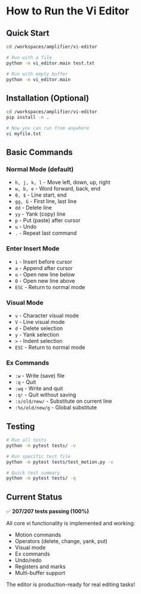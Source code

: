 # How to Run the Vi Editor

## Quick Start

```bash
cd /workspaces/amplifier/vi-editor

# Run with a file
python -m vi_editor.main test.txt

# Run with empty buffer
python -m vi_editor.main
```

## Installation (Optional)

```bash
cd /workspaces/amplifier/vi-editor
pip install -e .

# Now you can run from anywhere
vi myfile.txt
```

## Basic Commands

### Normal Mode (default)
- `h, j, k, l` - Move left, down, up, right
- `w, b, e` - Word forward, back, end
- `0, $` - Line start, end
- `gg, G` - First line, last line
- `dd` - Delete line
- `yy` - Yank (copy) line
- `p` - Put (paste) after cursor
- `u` - Undo
- `.` - Repeat last command

### Enter Insert Mode
- `i` - Insert before cursor
- `a` - Append after cursor
- `o` - Open new line below
- `O` - Open new line above
- `ESC` - Return to normal mode

### Visual Mode
- `v` - Character visual mode
- `V` - Line visual mode
- `d` - Delete selection
- `y` - Yank selection
- `>` - Indent selection
- `ESC` - Return to normal mode

### Ex Commands
- `:w` - Write (save) file
- `:q` - Quit
- `:wq` - Write and quit
- `:q!` - Quit without saving
- `:s/old/new/` - Substitute on current line
- `:%s/old/new/g` - Global substitute

## Testing

```bash
# Run all tests
python -m pytest tests/ -v

# Run specific test file
python -m pytest tests/test_motion.py -v

# Quick test summary
python -m pytest tests/ -q
```

## Current Status

✅ **207/207 tests passing (100%)**

All core vi functionality is implemented and working:
- Motion commands
- Operators (delete, change, yank, put)
- Visual mode
- Ex commands
- Undo/redo
- Registers and marks
- Multi-buffer support

The editor is production-ready for real editing tasks!
